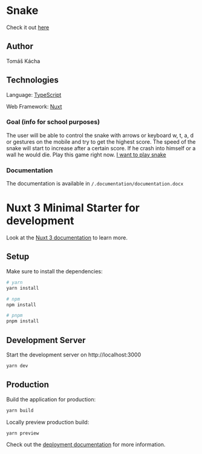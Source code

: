 # Snake
Check it out [here](https://manluke.github.io/snake/)

## Author
Tomáš Kácha

## Technologies
Language: [TypeScript](https://www.typescriptlang.org/)

Web Framework: [Nuxt](https://nuxt.com/) 

### Goal (info for school purposes)

The user will be able to control the snake with arrows or keyboard w, t, a, d or gestures on the mobile and try to get the highest score. The speed of the snake will start to increase after a certain score. If he crash into himself or a wall he would die. Play this game right now. [I want to play snake](https://manluke.github.io/snake/)

### Documentation

The documentation is available in `/.documentation/documentation.docx`

# Nuxt 3 Minimal Starter for development

Look at the [Nuxt 3 documentation](https://nuxt.com/docs/getting-started/introduction) to learn more.

## Setup

Make sure to install the dependencies:

```bash
# yarn
yarn install

# npm
npm install

# pnpm
pnpm install
```

## Development Server

Start the development server on http://localhost:3000

```bash
yarn dev
```

## Production

Build the application for production:

```bash
yarn build
```

Locally preview production build:

```bash
yarn preview
```

Check out the [deployment documentation](https://nuxt.com/docs/getting-started/deployment) for more information.
